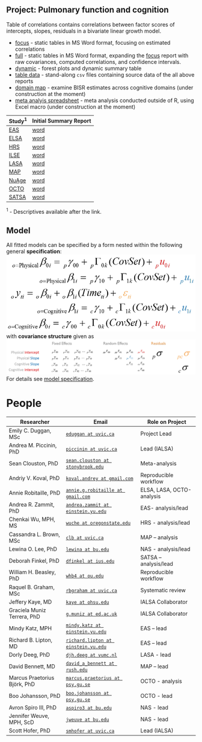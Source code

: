 Project: Pulmonary function and cognition
----
Table of correlations contains correlations between factor scores of intercepts, slopes, residuals in a bivariate linear growth model. 
- [focus][corr_focus] - static tables in MS Word format, focusing on estimated correlations 
- [full][corr_full] - static tables in MS Word format, expanding the [focus][corr_focus] report with raw covariances, computed correlations, and confidence intervals. 
- [dynamic][corr_dynamic] - forest plots  and dynamic summary table 
- [table data][table-data] - stand-along `csv` files containing source data of the all above reports
- [domain map][domain_map] - examine BISR estimates across cognitive domains (under construction at the moment)
- [meta analyis spreadsheet][meta-analysis] - meta analysis conducted outside of R, using Excel macro (under construction at the moment)


|Study<sup>1</sup> | Initial Summary Report |
|---|---|
[EAS][eas_table_1]      | [word][eas_word]    |
[ELSA][elsa_table_1]    | [word][elsa_word]   |
[HRS][hrs_table_1]      | [word][hrs_word]    |
[ILSE][ilse_table_1]    | [word][ilse_word]   |
[LASA][lasa_table_1]    | [word][lasa_word]   |
[MAP][map_table_1]      | [word][map_word]    |
[NuAge][nuage_table_1]  | [word][nuage_word]  |
[OCTO][octo_table_1]    | [word][octo_word]   |
[SATSA][satsa_table_1]  | [word][satsa_word]  |

<sup>1</sup> - Descriptives available after the link.

## Model
All fitted models can be specified by a form nested within the following general **specification**:  
[![general_model_specification](https://github.com/IALSA/ialsa-2017-Portland/blob/master/libs/images/general_model_specification.png)](https://github.com/IALSA/IALSA-2015-Portland/blob/master/reports/model-specification/README.md)
</br>
with **covariance structure** given as
[![general_model_specification](https://github.com/IALSA/ialsa-2017-Portland/blob/master/libs/images/specification_covariance_structure.png)](https://github.com/IALSA/IALSA-2015-Portland/blob/master/reports/model-specification/README.md)  
For  details see [model specification](../../reports/model-specification/README.md).  

# People 

|Researcher  			           |Email					                                          |Role on Project |
|---|---|---|
|Emily C. Duggan, MSc        |[`eduggan at uvic.ca`][eduggan]                         | Project Lead             |                
|Andrea M. Piccinin, PhD     |[`piccinin at uvic.ca`][piccinin]                       | Lead (IALSA)             |  
|Sean Clouston, PhD          |[`sean.clouston at stonybrook.edu`][sean.clouston]      | Meta-analysis            |   
|Andriy V. Koval, PhD        |[`koval.andrey at gmail.com`][koval.andrey]             | Reproducible workflow    |            
|Annie Robitaille, PhD       |[`annie.g.robitaille at gmail.com`][annie.g.robitaille] | ELSA, LASA, OCTO-analysis|                
|Andrea R. Zammit, PhD       |[`andrea.zammit at einstein.yu.edu`][andrea.zammit]     | EAS- analysis/lead       |   
|Chenkai Wu, MPH, MS         |[`wuche at oregonstate.edu`][wuche]                     | HRS - analysis/lead      |    
|Cassandra L. Brown, MSc     |[`clb at uvic.ca`][clb]                                 | MAP – analysis           |     
|Lewina O. Lee, PhD          |[`lewina at bu.edu`][lewina]                            | NAS - analysis/lead      |    
|Deborah Finkel, PhD         |[`dfinkel at ius.edu`][dfinkel]                         | SATSA – analysis/lead    |           
|William H. Beasley, PhD     |[`whb4 at ou.edu`][whb4]                                | Reproducible workflow    |            
|Raquel B. Graham, MSc       |[`rbgraham at uvic.ca`][rbgraham]                       | Systematic review        |       
|Jeffery Kaye, MD            |[`kaye at ohsu.edu`][kaye]                              | IALSA Collaborator       |        
|Graciela Muniz Terrera, PhD |[`g.muniz at ed.ac.uk`][g.muniz]                        | IALSA Collaborator       |   
|Mindy Katz, MPH             |[`mindy.katz at einstein.yu.edu`][mindy.katz]           | EAS – lead               |
|Richard B. Lipton, MD       |[`richard.lipton at einstein.yu.edu`][richard.lipton]   | EAS – lead               |
|Dorly Deeg, PhD             |[`djh.deeg at vumc.nl`][djh.deeg]                       | LASA - lead              | 
|David Bennett, MD           |[`david_a_bennett at rush.edu`][david_a_bennett]        | MAP – lead               |
|Marcus Praetorius Björk, PhD|[`marcus.praetorius at psy.gu.se`][marcus.praetorius]   | OCTO - analysis          |     
|Boo Johansson, PhD          |[`boo.johansson at psy.gu.se`][boo.johansson]           | OCTO - lead              | 
|Avron Spiro III, PhD        |[`aspiro3 at bu.edu`][aspiro3]                          | NAS - lead               |
|Jennifer Weuve, MPH, ScD    |[`jweuve at bu.edu`][jweuve]                            | NAS - lead               |
|Scott Hofer, PhD            |[`smhofer at uvic.ca`][smhofer]                         | Lead (IALSA)             |  



<!-- Below stored the short-cuts for links -->  

  [corr_focus]:https://rawgit.com/IALSA/ialsa-2017-portland/master/reports/physical-physical/forest/forest-focus.docx
   [corr_full]:https://rawgit.com/IALSA/ialsa-2017-portland/master/reports/physical-physical/forest/forest-full.docx
[corr_dynamic]:https://rawgit.com/IALSA/ialsa-2017-portland/master/reports/physical-physical/forest/forest-summary.html
  [domain_map]:https://rawgit.com/IALSA/ialsa-2017-portland/master/reports/physical-physical/domain-map/domain-map-pulmonary.html
  [table-data]:https://github.com/IALSA/ialsa-2017-portland/tree/master/reports/physical-physical/forest/table-data
  
  [eas_table_1]:https://rawgit.com/IALSA/ialsa-2017-portland/master/libs/materials/table_1_descriptives/Table1_EAS_Descriptives_IALSA_Portland.pdf 
 [elsa_table_1]:https://rawgit.com/IALSA/ialsa-2017-portland/master/libs/materials/table_1_descriptives/Table1_ELSA_Descriptives_IALSA_Portland.pdf   
  [hrs_table_1]:https://rawgit.com/IALSA/ialsa-2017-portland/master/libs/materials/table_1_descriptives/Table1_HRS_Descriptives_IALSA_Portland.pdf 
 [ilse_table_1]:https://rawgit.com/IALSA/ialsa-2017-portland/master/libs/materials/table_1_descriptives/Table1_ILSE_Descriptives_IALSA_Portland.pdf 
 [lasa_table_1]:https://rawgit.com/IALSA/ialsa-2017-portland/master/libs/materials/table_1_descriptives/Table1_LASA_Descriptives_IALSA_Portland.pdf  
  [map_table_1]:https://rawgit.com/IALSA/ialsa-2017-portland/master/libs/materials/table_1_descriptives/Table1_MAP_Descriptives_IALSA_Portland.pdf
  [nas_table_1]:https://rawgit.com/IALSA/ialsa-2017-portland/master/libs/materials/table_1_descriptives/Table1_NAS_Descriptives_IALSA_Portland.pdf 
[nuage_table_1]:https://rawgit.com/IALSA/ialsa-2017-portland/master/libs/materials/table_1_descriptives/Table1_NuAge_Descriptives_IALSA_Portland.pdf 
 [octo_table_1]:https://rawgit.com/IALSA/ialsa-2017-portland/master/libs/materials/table_1_descriptives/Table1_OCTO_Descriptives_IALSA_Portland.pdf 
[satsa_table_1]:https://rawgit.com/IALSA/ialsa-2017-portland/master/libs/materials/table_1_descriptives/Table1_SATSA_Descriptives_IALSA_Portland.pdf  

  [eas_word]:https://rawgit.com/IALSA/ialsa-2017-portland/master/reports/physical-physical/tabulations/seeds-pulmonary/seed-eas.docx     
 [elsa_word]:https://rawgit.com/IALSA/ialsa-2017-portland/master/reports/physical-physical/tabulations/seeds-pulmonary/seed-elsa.docx   
  [hrs_word]:https://rawgit.com/IALSA/ialsa-2017-portland/master/reports/physical-physical/tabulations/seeds-pulmonary/seed-hrs.docx     
 [ilse_word]:https://rawgit.com/IALSA/ialsa-2017-portland/master/reports/physical-physical/tabulations/seeds-pulmonary/seed-ilse.docx   
 [lasa_word]:https://rawgit.com/IALSA/ialsa-2017-portland/master/reports/physical-physical/tabulations/seeds-pulmonary/seed-lasa.docx   
  [nas_word]:https://rawgit.com/IALSA/ialsa-2017-portland/master/reports/physical-physical/tabulations/seeds-pulmonary/seed-nas.docx   
[nuage_word]:https://rawgit.com/IALSA/ialsa-2017-portland/master/reports/physical-physical/tabulations/seeds-pulmonary/seed-nuage.docx 
  [map_word]:https://rawgit.com/IALSA/ialsa-2017-portland/master/reports/physical-physical/tabulations/seeds-pulmonary/seed-map.docx     
 [octo_word]:https://rawgit.com/IALSA/ialsa-2017-portland/master/reports/physical-physical/tabulations/seeds-pulmonary/seed-octo.docx   
[satsa_word]:https://rawgit.com/IALSA/ialsa-2017-portland/master/reports/physical-physical/tabulations/seeds-pulmonary/seed-satsa.docx   



[eduggan]:eduggan@uvic.ca                
[piccinin]:piccinin@uvic.ca                
[sean.clouston]:sean.clouston@stonybrook.edu   
[koval.andrey]:koval.andrey@gmail.com          
[annie.g.robitaille]:annie.g.robitaille@gmail.com    
[andrea.zammit]:andrea.zammit@einstein.yu.edu  
[wuche]:wuche@oregonstate.edu          
[clb]:clb@uvic.ca                    
[lewina]:lewina@bu.edu                   
[dfinkel]:dfinkel@ius.edu                
[whb4]:whb4@ou.edu                     
[rbgraham]:rbgraham@uvic.ca                
[kaye]:kaye@ohsu.edu                   
[g.muniz]:g.muniz@ed.ac.uk               
[mindy.katz]:mindy.katz@einstein.yu.edu      
[richard.lipton]:richard.lipton@einstein.yu.edu  
[djh.deeg]:djh.deeg@vumc.nl                
[david_a_bennett]:david_a_bennett@rush.edu       
[marcus.praetorius]:marcus.praetorius@psy.gu.se    
[boo.johansson]:boo.johansson@psy.gu.se        
[aspiro3]:aspiro3@bu.edu                 
[jweuve]:jweuve@bu.edu                   
[smhofer]:smhofer@uvic.ca  

[meta-analysis]:https://github.com/IALSA/IALSA-2015-Portland/raw/master/projects/pulmonary-cognitive/pulmonary-meta-analysis-2017-06-20.xlsx
